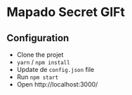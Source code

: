 Mapado Secret GIFt
===

## Configuration

* Clone the projet
* `yarn` / `npm install`
* Update de `config.json` file
* Run `npm start`
* Open http://localhost:3000/
